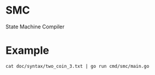 # SMC

State Machine Compiler

# Example

```
cat doc/syntax/two_coin_3.txt | go run cmd/smc/main.go
```
